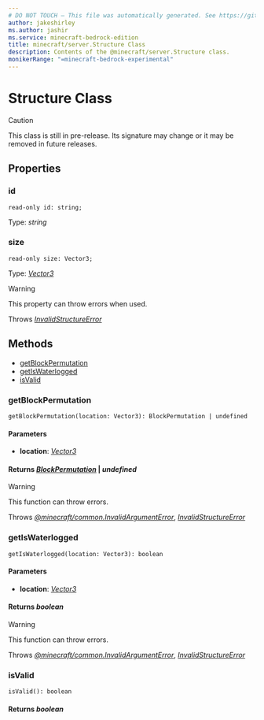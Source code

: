 ```yaml
---
# DO NOT TOUCH — This file was automatically generated. See https://github.com/mojang/minecraftapidocsgenerator to modify descriptions, examples, etc.
author: jakeshirley
ms.author: jashir
ms.service: minecraft-bedrock-edition
title: minecraft/server.Structure Class
description: Contents of the @minecraft/server.Structure class.
monikerRange: "=minecraft-bedrock-experimental"
---
```

# Structure Class

> [!CAUTION]
> This class is still in pre-release.  Its signature may change or it may be removed in future releases.

## Properties

### **id**
`read-only id: string;`

Type: *string*

### **size**
`read-only size: Vector3;`

Type: [*Vector3*](Vector3.md)

> [!WARNING]
> This property can throw errors when used.
>
> Throws [*InvalidStructureError*](InvalidStructureError.md)

## Methods
- [getBlockPermutation](#getblockpermutation)
- [getIsWaterlogged](#getiswaterlogged)
- [isValid](#isvalid)

### **getBlockPermutation**
`
getBlockPermutation(location: Vector3): BlockPermutation | undefined
`

#### **Parameters**
- **location**: [*Vector3*](Vector3.md)

#### **Returns** [*BlockPermutation*](BlockPermutation.md) | *undefined*

> [!WARNING]
> This function can throw errors.
>
> Throws [*@minecraft/common.InvalidArgumentError*](../../minecraft/common/InvalidArgumentError.md), [*InvalidStructureError*](InvalidStructureError.md)

### **getIsWaterlogged**
`
getIsWaterlogged(location: Vector3): boolean
`

#### **Parameters**
- **location**: [*Vector3*](Vector3.md)

#### **Returns** *boolean*

> [!WARNING]
> This function can throw errors.
>
> Throws [*@minecraft/common.InvalidArgumentError*](../../minecraft/common/InvalidArgumentError.md), [*InvalidStructureError*](InvalidStructureError.md)

### **isValid**
`
isValid(): boolean
`

#### **Returns** *boolean*
